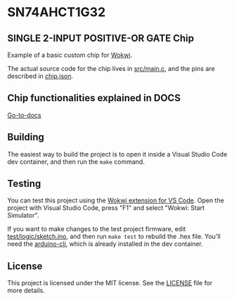 
# SN74AHCT1G32

## SINGLE 2-INPUT POSITIVE-OR GATE Chip

Example of a basic custom chip for [Wokwi](https://wokwi.com/).

The actual source code for the chip lives in [src/main.c](src/main.c), and the pins are described in [chip.json](chip.json).

## Chip functionalities explained in DOCS 

[Go-to-docs](docs/README.md)

## Building

The easiest way to build the project is to open it inside a Visual Studio Code dev container, and then run the `make` command.

## Testing

You can test this project using the [Wokwi extension for VS Code](https://marketplace.visualstudio.com/items?itemName=wokwi.wokwi-vscode). Open the project with Visual Studio Code, press "F1" and select "Wokwi: Start Simulator".

If you want to make changes to the test project firmware, edit [test/logic/sketch.ino](test/logic/sketch.ino), and then run `make test` to rebuild the .hex file. You'll need the [arduino-cli](https://arduino.github.io/arduino-cli/latest/installation/), which is already installed in the dev container.

## License

This project is licensed under the MIT license. See the [LICENSE](LICENSE) file for more details.
